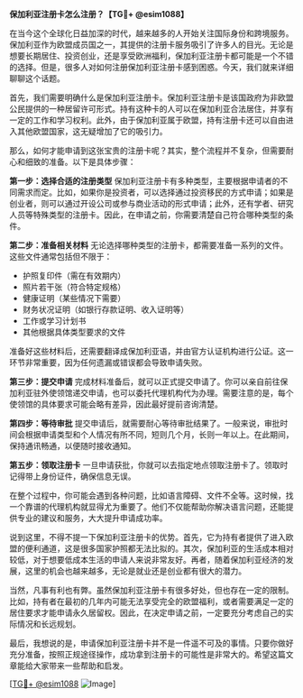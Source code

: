 **保加利亚注册卡怎么注册？【TG💪+ @esim1088】**

在当今这个全球化日益加深的时代，越来越多的人开始关注国际身份和跨境服务。保加利亚作为欧盟成员国之一，其提供的注册卡服务吸引了许多人的目光。无论是想要长期居住、投资创业，还是享受欧洲福利，保加利亚注册卡都可能是一个不错的选择。但是，很多人对如何注册保加利亚注册卡感到困惑。今天，我们就来详细聊聊这个话题。

首先，我们需要明确什么是保加利亚注册卡。保加利亚注册卡是该国政府为非欧盟公民提供的一种居留许可形式。持有这种卡的人可以在保加利亚合法居住，并享有一定的工作和学习权利。此外，由于保加利亚属于欧盟，持有注册卡还可以自由进入其他欧盟国家，这无疑增加了它的吸引力。

那么，如何才能申请到这张宝贵的注册卡呢？其实，整个流程并不复杂，但需要耐心和细致的准备。以下是具体步骤：

**第一步：选择合适的注册类型**
保加利亚注册卡有多种类型，主要根据申请者的不同需求而定。比如，如果你是投资者，可以选择通过投资移民的方式申请；如果是创业者，则可以通过开设公司或参与商业活动的形式申请；此外，还有学者、研究人员等特殊类型的注册卡。因此，在申请之前，你需要清楚自己符合哪种类型的条件。

**第二步：准备相关材料**
无论选择哪种类型的注册卡，都需要准备一系列的文件。这些文件通常包括但不限于：
- 护照复印件（需在有效期内）
- 照片若干张（符合特定规格）
- 健康证明（某些情况下需要）
- 财务状况证明（如银行存款证明、收入证明等）
- 工作或学习计划书
- 其他根据具体类型要求的文件

准备好这些材料后，还需要翻译成保加利亚语，并由官方认证机构进行公证。这一环节非常重要，因为任何遗漏或错误都会导致申请失败。

**第三步：提交申请**
完成材料准备后，就可以正式提交申请了。你可以亲自前往保加利亚驻外使领馆递交申请，也可以委托代理机构代为办理。需要注意的是，每个使领馆的具体要求可能会略有差异，因此最好提前咨询清楚。

**第四步：等待审批**
提交申请后，就需要耐心等待审批结果了。一般来说，审批时间会根据申请类型和个人情况有所不同，短则几个月，长则一年以上。在此期间，保持通讯畅通，以便随时接收通知。

**第五步：领取注册卡**
一旦申请获批，你就可以去指定地点领取注册卡了。领取时记得带上身份证件，确保信息无误。

在整个过程中，你可能会遇到各种问题，比如语言障碍、文件不全等。这时候，找一个靠谱的代理机构就显得尤为重要了。他们不仅能帮助你解决语言问题，还能提供专业的建议和服务，大大提升申请成功率。

说到这里，不得不提一下保加利亚注册卡的优势。首先，它为持有者提供了进入欧盟的便利通道，这是很多国家护照都无法比拟的。其次，保加利亚的生活成本相对较低，对于想要低成本生活的申请人来说非常友好。再者，随着保加利亚经济的发展，这里的机会也越来越多，无论是就业还是创业都有很大的潜力。

当然，凡事有利也有弊。虽然保加利亚注册卡有很多好处，但也存在一定的限制。比如，持有者在最初的几年内可能无法享受完全的欧盟福利，或者需要满足一定的居住要求才能申请永久居留权。因此，在决定申请之前，一定要充分考虑自己的实际情况和长远规划。

最后，我想说的是，申请保加利亚注册卡并不是一件遥不可及的事情。只要你做好充分准备，按照正规途径操作，成功拿到注册卡的可能性是非常大的。希望这篇文章能给大家带来一些帮助和启发。

[[TG💪+ @esim1088](https://t.me/s/esim1088) ![Image](https://i.postimg.cc/4NQfJmqS/Snipaste-2025-05-13-00-14-12.png)]